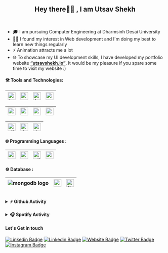 ﻿<!-- ------------------------------------------------------------------------------------------------------------ -->


<h2  align="center"> Hey there👋🏻 , I am Utsav Shekh    </h2><br/>

<!-- ------------------------------------------------------------------------------------------------------------ -->

- 🎓 I am pursuing Computer Engineering at Dharmsinh Desai University
- 👨‍💻 I found my interest in Web development and I'm doing my best to learn new things regularly
- ⚡ Animation attracts me a lot
- 🌐 To showcase my UI development skills, I have developed my portfolio website **<a href="https://shekhutsav1962001.github.io/portfolio/index.html">“utsavshekh.io”</a>**. It would be my pleasure if you spare some time to visit my website :)


<!-- ------------------------------------------------------------------------------------------------------------ -->

<!-- ## Skills

```

  - HTML
  - CSS
  - JavaScript
  - Typescript

  - Node.js
  - Express.js
  - Angular
  - React
  - Redux
  - Django
  - .NET Core
  - ASP.NET

  - C
  - C++
  - C#
  - Python
  - PHP

  - MongoDB
  - MySQL
  - Firebase

``` -->



<!-- ------------------------------------------------------------------------------------------------------------ -->

<h4>🛠️ Tools and Technologies:</h4>


| <img src="https://raw.githubusercontent.com/github/explore/80688e429a7d4ef2fca1e82350fe8e3517d3494d/topics/html/html.png" alt="html logo" width="24"> | <img src="https://raw.githubusercontent.com/github/explore/80688e429a7d4ef2fca1e82350fe8e3517d3494d/topics/css/css.png" alt="css logo" width="24"> |  <img src="https://raw.githubusercontent.com/github/explore/80688e429a7d4ef2fca1e82350fe8e3517d3494d/topics/javascript/javascript.png" alt="js logo" width="24"> | <img src="https://raw.githubusercontent.com/github/explore/80688e429a7d4ef2fca1e82350fe8e3517d3494d/topics/typescript/typescript.png" alt="ts logo" width="24"> | 
|---|---|---|---|


| <img src="https://raw.githubusercontent.com/github/explore/80688e429a7d4ef2fca1e82350fe8e3517d3494d/topics/nodejs/nodejs.png" alt="node logo"   width="24"> | <img src="https://raw.githubusercontent.com/github/explore/80688e429a7d4ef2fca1e82350fe8e3517d3494d/topics/express/express.png" alt="express logo" width="24"> | <img src="https://raw.githubusercontent.com/github/explore/80688e429a7d4ef2fca1e82350fe8e3517d3494d/topics/angular/angular.png" alt="angular logo" width="24"> | <img src="https://raw.githubusercontent.com/github/explore/80688e429a7d4ef2fca1e82350fe8e3517d3494d/topics/react/react.png" alt="react logo" width="24"> | 
|---|---|---|---|


| <img src="https://raw.githubusercontent.com/github/explore/80688e429a7d4ef2fca1e82350fe8e3517d3494d/topics/django/django.png" alt="django logo" width="24"> | <img src="https://raw.githubusercontent.com/github/explore/93d8a67084f94b2a444e510199a6e7622e5b09a3/topics/dotnet/dotnet.png" alt="dotnet logo" width="24"> | <img src="https://raw.githubusercontent.com/github/explore/ccc16358ac4530c6a69b1b80c7223cd2744dea83/topics/php/php.png" alt="dotnet logo" width="24"> |
|---|---|---|

<!-- ---| -->
<!-- <img src="https://raw.githubusercontent.com/github/explore/80688e429a7d4ef2fca1e82350fe8e3517d3494d/topics/redux/redux.png" alt="redux logo" width="24"> | -->

<h4>🌐 Programming Languages :</h4>

| <img src="/images/1.png" alt="c logo" width="24"> | <img src="/images/2.png" alt="c++ logo" width="24"> |  <img src="/images/3.png" alt="c# logo" width="24"> | <img src="https://raw.githubusercontent.com/github/explore/80688e429a7d4ef2fca1e82350fe8e3517d3494d/topics/python/python.png" alt="python logo" width="24"> | 
|---|---|---|---|

<h4>⚙️ Database :</h4>

| <img src="/images/mongodb_logo_icon_170944.png" alt="mongodb logo"  > | <img src="https://raw.githubusercontent.com/github/explore/80688e429a7d4ef2fca1e82350fe8e3517d3494d/topics/mysql/mysql.png" alt="mysql logo" width="24"> |  <img src="https://raw.githubusercontent.com/github/explore/80688e429a7d4ef2fca1e82350fe8e3517d3494d/topics/firebase/firebase.png" alt="firebase logo" width="24"> |
|---|---|---|
<!-- ------------------------------------------------------------------------------------------------------------ -->
<br/>

<details>	
  <summary><b>⚡ Github Activity</b></summary>
  <br />
<a  href="https://github.com/shekhutsav1962001">
<img  height="180em"  src="https://github-readme-stats.vercel.app/api?username=shekhutsav1962001&show_icons=true"  />
  
<img  height="180em"  src="https://github-readme-stats.vercel.app/api/top-langs/?username=shekhutsav1962001&layout=compact"  />

</a>
</details>

<!-- ------------------------------------------------------------------------------------------------------------ -->
<br/>

<details>	
  <summary><b>🎧 Spotify Activity</b></summary>
  
  <br/>


  **`Utsav is Now Listening To :- `**  
  
  >![](https://spotify-currently-listening.herokuapp.com/getimage) 


</details>

<!-- ------------------------------------------------------------------------------------------------------------ -->
<h4>Let's Get in touch</h4>
<p>

[![Linkedin Badge](https://img.shields.io/badge/-Gmail-3b5998?style=flat-square&logo=Gmail&logoColor=white)](mailto:shekhutsav1962001@gmail.com) [![Linkedin Badge](https://img.shields.io/badge/-LinkedIn-0e76a8?style=flat-square&logo=Linkedin&logoColor=white)](https://www.linkedin.com/in/utsavshekh/) [![Website Badge](https://img.shields.io/badge/Website-3b5998?style=flat-square&logo=google-chrome&logoColor=white)](https://shekhutsav1962001.github.io/portfolio) [![Twitter Badge](https://img.shields.io/badge/-Twitter-00acee?style=flat-square&logo=Twitter&logoColor=white)](https://twitter.com/utsav1519) [![Instagram Badge](https://img.shields.io/badge/-Instagram-e4405f?style=flat-square&logo=Instagram&logoColor=white)](https://instagram.com/_._utsav)

</p>

